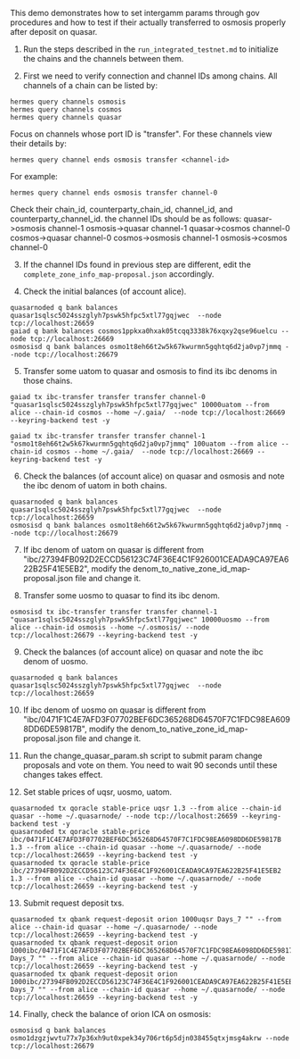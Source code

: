 This demo demonstrates how to set intergamm params through gov procedures
and how to test if their actually transferred to osmosis properly after deposit on quasar.

1. Run the steps described in the `run_integrated_testnet.md` to initialize the chains and the channels between them.

2. First we need to verify connection and channel IDs among chains.
   All channels of a chain can be listed by:
```
hermes query channels osmosis
hermes query channels cosmos
hermes query channels quasar
```
Focus on channels whose port ID is "transfer".
For these channels view their details by:
```
hermes query channel ends osmosis transfer <channel-id>
```
For example:
```
hermes query channel ends osmosis transfer channel-0
```
Check their chain_id, counterparty_chain_id, channel_id, and counterparty_channel_id.
the channel IDs should be as follows:
quasar->osmosis channel-1
osmosis->quasar channel-1
quasar->cosmos  channel-0
cosmos->quasar  channel-0
cosmos->osmosis channel-1
osmosis->cosmos channel-0

3. If the channel IDs found in previous step are different,
    edit the `complete_zone_info_map-proposal.json` accordingly.

4. Check the initial balances (of account alice).
```
quasarnoded q bank balances quasar1sqlsc5024sszglyh7pswk5hfpc5xtl77gqjwec  --node tcp://localhost:26659
gaiad q bank balances cosmos1ppkxa0hxak05tcqq3338k76xqxy2qse96uelcu --node tcp://localhost:26669
osmosisd q bank balances osmo1t8eh66t2w5k67kwurmn5gqhtq6d2ja0vp7jmmq --node tcp://localhost:26679
```

5. Transfer some uatom to quasar and osmosis to find its ibc denoms in those chains.
```
gaiad tx ibc-transfer transfer transfer channel-0 "quasar1sqlsc5024sszglyh7pswk5hfpc5xtl77gqjwec" 10000uatom --from alice --chain-id cosmos --home ~/.gaia/  --node tcp://localhost:26669 --keyring-backend test -y

gaiad tx ibc-transfer transfer transfer channel-1 "osmo1t8eh66t2w5k67kwurmn5gqhtq6d2ja0vp7jmmq" 100uatom --from alice --chain-id cosmos --home ~/.gaia/  --node tcp://localhost:26669 --keyring-backend test -y
```

6. Check the balances (of account alice) on quasar and osmosis and note the ibc denom of uatom in both chains.
```
quasarnoded q bank balances quasar1sqlsc5024sszglyh7pswk5hfpc5xtl77gqjwec  --node tcp://localhost:26659
osmosisd q bank balances osmo1t8eh66t2w5k67kwurmn5gqhtq6d2ja0vp7jmmq --node tcp://localhost:26679
```

7. If ibc denom of uatom on quasar is different from "ibc/27394FB092D2ECCD56123C74F36E4C1F926001CEADA9CA97EA622B25F41E5EB2",
modify the denom_to_native_zone_id_map-proposal.json file and change it.

8. Transfer some uosmo to quasar to find its ibc denom.
```
osmosisd tx ibc-transfer transfer transfer channel-1 "quasar1sqlsc5024sszglyh7pswk5hfpc5xtl77gqjwec" 10000uosmo --from alice --chain-id osmosis --home ~/.osmosis/ --node tcp://localhost:26679 --keyring-backend test -y
```

9. Check the balances (of account alice) on quasar and note the ibc denom of uosmo.
```
quasarnoded q bank balances quasar1sqlsc5024sszglyh7pswk5hfpc5xtl77gqjwec  --node tcp://localhost:26659
```

10. If ibc denom of uosmo on quasar is different from "ibc/0471F1C4E7AFD3F07702BEF6DC365268D64570F7C1FDC98EA6098DD6DE59817B",
modify the denom_to_native_zone_id_map-proposal.json file and change it.

11. Run the change_quasar_param.sh script to submit param change proposals and vote on them.
You need to wait 90 seconds until these changes takes effect.

12. Set stable prices of uqsr, uosmo, uatom.
```
quasarnoded tx qoracle stable-price uqsr 1.3 --from alice --chain-id quasar --home ~/.quasarnode/ --node tcp://localhost:26659 --keyring-backend test -y
quasarnoded tx qoracle stable-price ibc/0471F1C4E7AFD3F07702BEF6DC365268D64570F7C1FDC98EA6098DD6DE59817B 1.3 --from alice --chain-id quasar --home ~/.quasarnode/ --node tcp://localhost:26659 --keyring-backend test -y
quasarnoded tx qoracle stable-price ibc/27394FB092D2ECCD56123C74F36E4C1F926001CEADA9CA97EA622B25F41E5EB2 1.3 --from alice --chain-id quasar --home ~/.quasarnode/ --node tcp://localhost:26659 --keyring-backend test -y
```

13. Submit request deposit txs.
```
quasarnoded tx qbank request-deposit orion 1000uqsr Days_7 "" --from alice --chain-id quasar --home ~/.quasarnode/ --node tcp://localhost:26659 --keyring-backend test -y
quasarnoded tx qbank request-deposit orion 1000ibc/0471F1C4E7AFD3F07702BEF6DC365268D64570F7C1FDC98EA6098DD6DE59817B Days_7 "" --from alice --chain-id quasar --home ~/.quasarnode/ --node tcp://localhost:26659 --keyring-backend test -y
quasarnoded tx qbank request-deposit orion 1000ibc/27394FB092D2ECCD56123C74F36E4C1F926001CEADA9CA97EA622B25F41E5EB2 Days_7 "" --from alice --chain-id quasar --home ~/.quasarnode/ --node tcp://localhost:26659 --keyring-backend test -y
```

14. Finally, check the balance of orion ICA on osmosis:
```
osmosisd q bank balances osmo1dzgzjwvtu77x7p36xh9ut0xpek34y706rt6p5djn038455qtxjmsg4akrw --node tcp://localhost:26679
```

